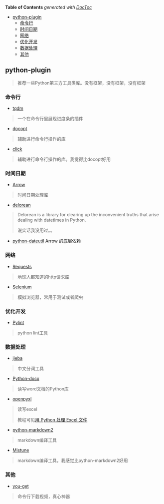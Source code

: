 <!-- START doctoc generated TOC please keep comment here to allow auto update -->
<!-- DON'T EDIT THIS SECTION, INSTEAD RE-RUN doctoc TO UPDATE -->
**Table of Contents**  *generated with [DocToc](https://github.com/thlorenz/doctoc)*

- [python-plugin](#python-plugin)
  - [命令行](#%E5%91%BD%E4%BB%A4%E8%A1%8C)
  - [时间日期](#%E6%97%B6%E9%97%B4%E6%97%A5%E6%9C%9F)
  - [网络](#%E7%BD%91%E7%BB%9C)
  - [优化开发](#%E4%BC%98%E5%8C%96%E5%BC%80%E5%8F%91)
  - [数据处理](#%E6%95%B0%E6%8D%AE%E5%A4%84%E7%90%86)
  - [其他](#%E5%85%B6%E4%BB%96)

<!-- END doctoc generated TOC please keep comment here to allow auto update -->

## python-plugin

> 推荐一些Python第三方工具类库。没有框架，没有框架，没有框架

### 命令行

- [tqdm](https://github.com/tqdm/tqdm)

> 一个在命令行里展现进度条的插件

- [docopt](http://docopt.org/)

> 辅助进行命令行操作的库

- [click](http://click.pocoo.org/6/)

> 辅助进行命令行操作的库。我觉得比docopt好用

### 时间日期

- [Arrow](https://arrow.readthedocs.io/en/latest/)

> 时间日期处理库

- [delorean](https://github.com/myusuf3/delorean)

> Delorean is a library for clearing up the inconvenient truths that arise dealing with datetimes in Python. 
>
> 说实话我没用过。。

- [python-dateutil](https://github.com/paxan/python-dateutil) Arrow 的底层依赖

### 网络

- [Requests](http://requests-docs-cn.readthedocs.io/zh_CN/latest/)

> 地球人都知道的http请求库

- [Selenium](http://selenium-python.readthedocs.io/index.html)

> 模拟浏览器，常用于测试或者爬虫

### 优化开发

- [Pylint](https://pylint.readthedocs.io/en/latest/)

> python lint工具

### 数据处理

- [jieba](https://github.com/fxsjy/jieba)

> 中文分词工具

- [Python-docx](http://hao.jobbole.com/python-docx/)

> 读写word文档的Python库

- [openpyxl](https://bitbucket.org/openpyxl/openpyxl)

> 读写excel
>
> 教程可见[用 Python 处理 Excel 文件](http://www.jianshu.com/p/220b01d38f2c)

- [python-markdown2](https://github.com/trentm/python-markdown2)

> markdown编译工具

- [Mistune](http://mistune.readthedocs.io/en/latest/)

> markdown编译工具，我感觉比python-markdown2好用

### 其他

- [you-get](https://github.com/soimort/you-get)

> 命令行下载视频，真心神器
